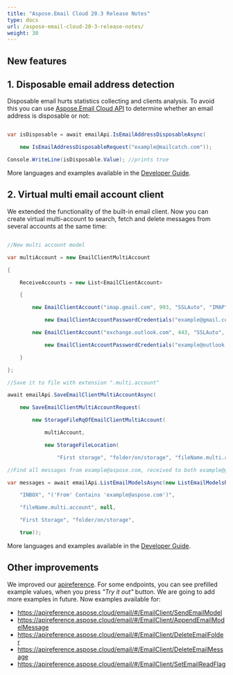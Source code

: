 ```yaml
---
title: "Aspose.Email Cloud 20.3 Release Notes"
type: docs
url: /aspose-email-cloud-20-3-release-notes/
weight: 30
---
```


## **New features**
## **1. Disposable email address detection**
Disposable email hurts statistics collecting and clients analysis. To avoid this you can use [Aspose.Email Cloud API](https://products.aspose.cloud/email/family) to determine whether an email address is disposable or not:

```csharp

var isDisposable = await emailApi.IsEmailAddressDisposableAsync(

    new IsEmailAddressDisposableRequest("example@mailcatch.com"));

Console.WriteLine(isDisposable.Value); //prints true

```

More languages and examples available in the [Developer Guide](/emailcloud/disposable-emails-detection-api/).
## **2. Virtual multi email account client**
We extended the functionality of the built-in email client. Now you can create virtual multi-account to search, fetch and delete messages from several accounts at the same time:

```csharp

//New multi account model

var multiAccount = new EmailClientMultiAccount

{

    ReceiveAccounts = new List<EmailClientAccount>

    {

        new EmailClientAccount("imap.gmail.com", 993, "SSLAuto", "IMAP",

            new EmailClientAccountPasswordCredentials("example@gmail.com", null, "password")),

        new EmailClientAccount("exchange.outlook.com", 443, "SSLAuto", "EWS",

            new EmailClientAccountPasswordCredentials("example@outlook.com", null,"password"))

    }

};

//Save it to file with extension ".multi.account"

await emailApi.SaveEmailClientMultiAccountAsync(

    new SaveEmailClientMultiAccountRequest(

        new StorageFileRqOfEmailClientMultiAccount(

            multiAccount,

            new StorageFileLocation(

                "First storage", "folder/on/storage", "fileName.multi.account"))));

//Find all messages from example@aspose.com, received to both example@gmail.com and example@outlook.com

var messages = await emailApi.ListEmailModelsAsync(new ListEmailModelsRequest(

    "INBOX", "('From' Contains 'example@aspose.com')", 

    "fileName.multi.account", null,

	"First Storage", "folder/on/storage",

	true));

```

More languages and examples available in the [Developer Guide](/emailcloud/email-client/).
## **Other improvements**
We improved our [apireference](https://apireference.aspose.cloud/email/). For some endpoints, you can see prefilled example values, when you press *"Try it out"* button. We are going to add more examples in future. Now examples available for:

- <https://apireference.aspose.cloud/email/#/EmailClient/SendEmailModel>
- <https://apireference.aspose.cloud/email/#/EmailClient/AppendEmailModelMessage>
- <https://apireference.aspose.cloud/email/#/EmailClient/DeleteEmailFolder>
- <https://apireference.aspose.cloud/email/#/EmailClient/DeleteEmailMessage>
- <https://apireference.aspose.cloud/email/#/EmailClient/SetEmailReadFlag>
